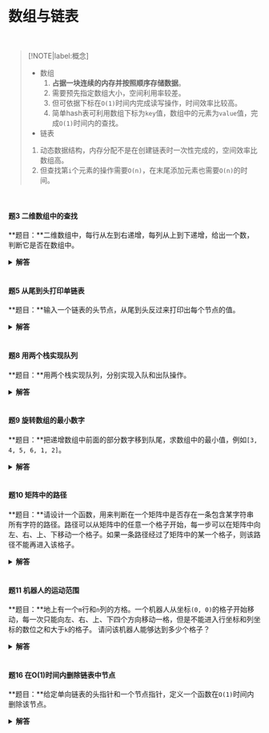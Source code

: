 # 数组与链表

</br>

> [!NOTE|label:概念]
> - 数组</br>
>   1. **占据一块连续的内存并按照顺序存储数据**。
>   2. 需要预先指定数组大小，空间利用率较差。
>   3. 但可依据下标在`O(1)`时间内完成读写操作，时间效率比较高。
>   4. 简单hash表可利用数组下标为`key`值，数组中的元素为`value`值，完成`O(1)`时间内的查找。
> - 链表</br>
>  1. 动态数据结构，内存分配不是在创建链表时一次性完成的，空间效率比数组高。
>  2. 但查找第`i`个元素的操作需要`O(n)`，在末尾添加元素也需要`O(n)`的时间。

</br>

#### 题3 二维数组中的查找

**题目：**二维数组中，每行从左到右递增，每列从上到下递增，给出一个数，判断它是否在数组中。

<details>

<summary><b>解答</b></summary>

**思路：**从左下角或右上角开始比较。

<!-- tabs:start -->

##### **Python**

```python
def find_integer(matrix, num):
    if not len(matrix):
        return False

    rows, cols = len(matrix), len(matrix[0])
    row, col = 0, cols - 1
    while row < rows and col >= 0:
        if matrix[row][col] == num:
            return True
        elif matrix[row][col] > num:
            col -= 1
        else:
            row += 1
    return False
```

##### **C++**

```cpp
bool find_integer(int num, vector<vector<int> > matrix) {
    if(matrix.size() == 0)
        return false;
    int rows, cols;
    rows = matrix.size();
    cols = matrix[0].size();
    int row = 0, col = cols - 1;
    while(row < rows && col >= 0)
    {
        if(matrix[row][col] == num)
            return true;
        else if(matrix[row][col] > num)
            col--;
        else
            row++;
    }
    return false;
}
```

<!-- tabs:end -->

</details>

</br>

#### 题5 从尾到头打印单链表

**题目：**输入一个链表的头节点，从尾到头反过来打印出每个节点的值。

<details>

<summary><b>解答</b></summary>

**方法一：**栈
```python
class LinkedNode(object):
    def __init__(self, val):
        self.val = val
        self.next = None

def reverse_links(root):
    stack = []
    while root:
        stack.append(root.val)
        root = root.next
    while stack:
        print(stack.pop())
```

**方法二：**递归
```python
def reverse_links(root):
    if root:
        print_links(root.next)
        print(root.val)
```

</details>

</br>

#### 题8 用两个栈实现队列

**题目：**用两个栈实现队列，分别实现入队和出队操作。

<details>

<summary><b>解答</b></summary>

**思路：**一个栈负责入队，另一个负责出队，出栈为空则从入栈中导入到出栈中

```python
class MyQueue(object):
    def __init__(self):
        self.enstack = []
        self.destack = []

    def push(self, val):
        self.enstack.append(val)

    def pop(self):
        if self.destack:
            return self.destack.pop()
        while self.enstack:
            self.destack.append(self.enstack.pop())
        return self.destack.pop() if self.destack else None
```

</details>

</br>

#### 题9 旋转数组的最小数字

**题目：**把递增数组中前面的部分数字移到队尾，求数组中的最小值，例如`[3, 4, 5, 6, 1, 2]`。

<details>

<summary><b>解答</b></summary>

**思路：**使用二分法（时间复杂度`O(logn)`）。

> [!NOTE]
> 如果要考虑带重复数字的数据，只能顺序查找。

```python
def find_min(array):
    if len(array) < 1:
        return None

    left, right = 0, len(array) - 1
    middle = left
    while array[left] >= array[right]:
        if right - left == 1:
            middle = right
            break
        middle = (left + right) // 2
        if array[left] == array[middle] == array[right]:
            return min(array)
        if array[middle] >= array[left]:
            left = middle
        elif array[middle] <= array[right]:
            right = middle
    return array[middle]
```

</details>

</br>

#### 题10 矩阵中的路径

**题目：**请设计一个函数，用来判断在一个矩阵中是否存在一条包含某字符串所有字符的路径。路径可以从矩阵中的任意一个格子开始，每一步可以在矩阵中向左、右、上、下移动一个格子。如果一条路径经过了矩阵中的某一个格子，则该路径不能再进入该格子。

<details>

<summary><b>解答</b></summary>

**思路：**回溯法。定义一个布尔型矩阵标识该格子中的元素是否已经在路径中。

```python
n_row = len(matrix)
n_col = len(matrix[0])

def has_path(matrix, path):
    for row in range(n_row):
        for col in range(n_col):
            visited = [[0] * n_col for _ in range(n_row)]
            if DFS(row, col, path, visited):
                return True
    return False

def DFS(row, col, path, visited):
    if len(path) == 0:
        return True
    if 0 <= row < n_row and 0 <= col < n_col and matrix[row][col] == path[0] and visited[row][col] == 0:
        visited[row][col] = 1
        flag = DFS(row + 1, col, path[1:], visited) or DFS(row - 1, col, path[1:], visited) \
               or DFS(row, col + 1, path[1:], visited) or DFS(row, col - 1, path[1:], visited)
        visited[row][col] = 0
        return flag
    return False
```

</details>

</br>

#### 题11 机器人的运动范围

**题目：**地上有一个`m`行和`n`列的方格。一个机器人从坐标`(0, 0)`的格子开始移动，每一次只能向左、右、上、下四个方向移动一格，但是不能进入行坐标和列坐标的数位之和大于`k`的格子。 请问该机器人能够达到多少个格子？

<details>

<summary><b>解答</b></summary>

**思路：**回溯法。定义一个布尔型矩阵标识该格子中的元素是否已经被访问过。

```python
def moving_count(threshold, rows, cols):
    if threshold < 0 or rows <= 0 or cols <= 0:
        return 0
    visited = [0] * cols * rows
    count = moving_count_core(visited, rows, cols, 0, 0, threshold)
    del visited
    return count

def moving_count_core(visited, rows, cols, row, col, threshold):
    count = 0
    if 0 <= row < rows and 0 <= col < cols and visited[row * cols + col] == 0 and (digit_sum(row) + digit_sum(col)) <= threshold:
        visited[row * cols + col] = 1
        count = 1 + moving_count_core(visited, rows, cols, row - 1, col, threshold) + moving_count_core(visited, rows, cols, row + 1, col, threshold) \
                + moving_count_core(visited, rows, cols, row, col - 1, threshold) + moving_count_core(visited, rows, cols, row, col + 1, threshold)
    return count

def digit_sum(num):
    ssum = 0
    while num:
        ssum += num % 10
        num //= 10
    return ssum
```

</details>

</br>

#### 题16 在O(1)时间内删除链表中节点

**题目：**给定单向链表的头指针和一个节点指针，定义一个函数在`O(1)`时间内删除该节点。

<details>

<summary><b>解答</b></summary>

**思路：**如果待删除结点指针有后继节点，则将后继节点值前移后删除后继节点；否则顺序查找，删除待删除节点指针。

```python
class LinkNode(object):
    def __init__(self, val):
        self.val = val
        self.next = None

def delete_node(pListHead, pToBeDeleted):
    if pToBeDeleted.next:
        pnext = pToBeDeleted.next
        pToBeDeleted.val = pnext.val
        pToBeDeleted.next = pnext.next
        del pnext
    elif pListHead == pToBeDeleted:
        pListHead = None
        del pToBeDeleted
    else:
        pNode = pListHead
        while pNode.next != pToBeDeleted:
            pNode = pNode.next
        pNode.next = None
        del pToBeDeleted
    return pListHead
```

</details>


